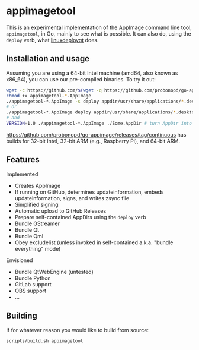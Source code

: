 # appimagetool

This is an experimental implementation of the AppImage command line tool, `appimagetool`, in Go, mainly to see what is possible. It can also do, using the `deploy` verb, what [linuxdeployqt](https://github.com/probonopd/linuxdeployqt) does.

## Installation and usage

Assuming you are using a 64-bit Intel machine (amd64, also known as x86_64), you can use our pre-compiled binaries. To try it out:

```bash
wget -c https://github.com/$(wget -q https://github.com/probonopd/go-appimage/releases/expanded_assets/continuous -O - | grep "appimagetool-.*-x86_64.AppImage" | head -n 1 | cut -d '"' -f 2)
chmod +x appimagetool-*.AppImage
./appimagetool-*.AppImage -s deploy appdir/usr/share/applications/*.desktop # Bundle EVERYTHING
# or 
./appimagetool-*.AppImage deploy appdir/usr/share/applications/*.desktop # Bundle everything expect what comes with the base system
# and
VERSION=1.0 ./appimagetool-*.AppImage ./Some.AppDir # turn AppDir into AppImage
```

<https://github.com/probonopd/go-appimage/releases/tag/continuous> has builds for 32-bit Intel, 32-bit ARM (e.g., Raspberry Pi), and 64-bit ARM.

## Features

Implemented

* Creates AppImage
* If running on GitHub, determines updateinformation, embeds updateinformation, signs, and writes zsync file
* Simplified signing
* Automatic upload to GitHub Releases
* Prepare self-contained AppDirs using the `deploy` verb
* Bundle GStreamer
* Bundle Qt
* Bundle Qml
* Obey excludelist (unless invoked in self-contained a.k.a. "bundle everything" mode)

Envisioned

* Bundle QtWebEngine (untested)
* Bundle Python
* GitLab support
* OBS support
* ...

## Building

If for whatever reason you would like to build from source:

```bash
scripts/build.sh appimagetool
```
